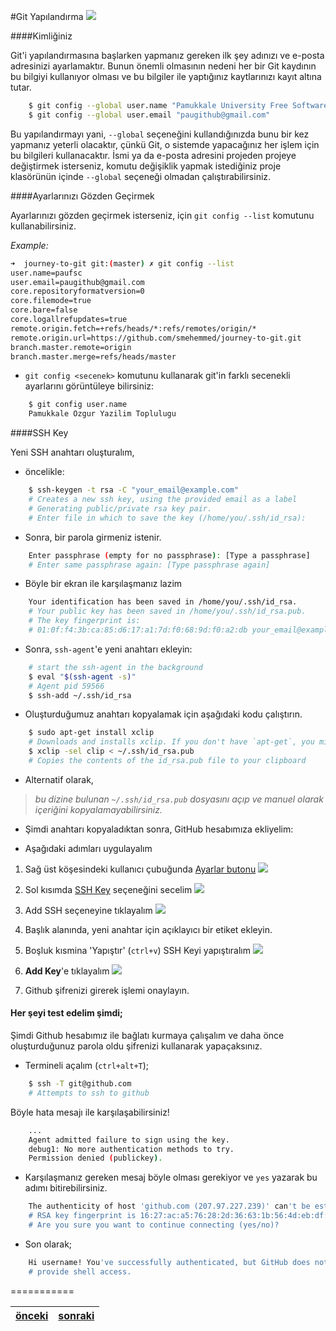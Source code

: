 #Git Yapılandırma ![][1]

####Kimliğiniz

Git'i yapılandırmasına başlarken yapmanız gereken ilk şey adınızı ve e-posta adresinizi ayarlamaktır. Bunun önemli olmasının nedeni her bir Git kaydının bu bilgiyi kullanıyor olması ve bu bilgiler ile yaptığınız kaytlarınızı kayıt altına tutar.

```bash
    $ git config --global user.name "Pamukkale University Free Software Community"
    $ git config --global user.email "paugithub@gmail.com"
```

Bu yapılandırmayı yani, `--global` seçeneğini kullandığınızda bunu bir kez yapmanız yeterli olacaktır, çünkü Git, o sistemde yapacağınız her işlem için bu bilgileri kullanacaktır. İsmi ya da e-posta adresini projeden projeye değiştirmek isterseniz, komutu değişiklik yapmak istediğiniz proje klasörünün içinde `--global` seçeneği olmadan çalıştırabilirsiniz.

####Ayarlarınızı Gözden Geçirmek

Ayarlarınızı gözden geçirmek isterseniz, için `git config --list` komutunu kullanabilirsiniz.

*Example:*

```bash
➜  journey-to-git git:(master) ✗ git config --list 
user.name=paufsc
user.email=paugithub@gmail.com
core.repositoryformatversion=0
core.filemode=true
core.bare=false
core.logallrefupdates=true
remote.origin.fetch=+refs/heads/*:refs/remotes/origin/*
remote.origin.url=https://github.com/smehemmed/journey-to-git.git
branch.master.remote=origin
branch.master.merge=refs/heads/master
```

* `git config <secenek>` komutunu kullanarak git'in farklı secenekli ayarlarını görüntüleye bilirsiniz:


```bash
    $ git config user.name
    Pamukkale Ozgur Yazilim Toplulugu
```
####SSH Key

Yeni SSH anahtarı oluşturalım, 

* öncelikle:

```bash
    $ ssh-keygen -t rsa -C "your_email@example.com"
    # Creates a new ssh key, using the provided email as a label
    # Generating public/private rsa key pair.
    # Enter file in which to save the key (/home/you/.ssh/id_rsa):
```
* Sonra, bir parola girmeniz istenir.

```bash
    Enter passphrase (empty for no passphrase): [Type a passphrase]
    # Enter same passphrase again: [Type passphrase again]
```

* Böyle bir ekran ile karşılaşmanız lazim

```bash
    Your identification has been saved in /home/you/.ssh/id_rsa.
    # Your public key has been saved in /home/you/.ssh/id_rsa.pub.
    # The key fingerprint is:
    # 01:0f:f4:3b:ca:85:d6:17:a1:7d:f0:68:9d:f0:a2:db your_email@example.com
```

* Sonra, `ssh-agent`'e yeni anahtarı ekleyin:

```bash
    # start the ssh-agent in the background
    $ eval "$(ssh-agent -s)"
    # Agent pid 59566
    $ ssh-add ~/.ssh/id_rsa
```

* Oluşturduğumuz anahtarı kopyalamak için aşağıdaki kodu çalıştırın.

```bash
    $ sudo apt-get install xclip
    # Downloads and installs xclip. If you don't have `apt-get`, you might need to use another installer (like `yum`)
    $ xclip -sel clip < ~/.ssh/id_rsa.pub
    # Copies the contents of the id_rsa.pub file to your clipboard
```

* Alternatif olarak,
> *bu dizine bulunan `~/.ssh/id_rsa.pub` dosyasını açıp ve manuel olarak içeriğini kopyalamayabilirsiniz.*

* Şimdi anahtarı kopyaladıktan sonra, GitHub hesabımıza ekliyelim:

* Aşağıdaki adımları uygulayalım  

1. Sağ üst köşesindeki kullanıcı çubuğunda [Ayarlar butonu](https://github.com/settings/profile) ![][2]

2. Sol kısımda [SSH Key](https://github.com/settings/ssh) seçeneğini secelim ![][3]

3. Add SSH seçeneyine tıklayalım   ![][4]

4. Başlık alanında, yeni anahtar için açıklayıcı bir etiket ekleyin. 

5. Boşluk kısmina 'Yapıştır' (`ctrl+v`) SSH Keyi yapıştıralım ![][5]

6. **Add Key**'e tıklayalım ![][6]

7. Github şifrenizi girerek işlemi onaylayın.

#### Her şeyi test edelim şimdi;

Şimdi Github hesabımız ile bağlatı kurmaya çalışalım ve daha önce oluşturduğunuz parola oldu şifrenizi kullanarak yapaçaksınız.

* Termineli açalım (`ctrl+alt+T`);

```bash
    $ ssh -T git@github.com
    # Attempts to ssh to github
```
Böyle hata mesajı ile karşılaşabilirsiniz!

```bash
    ...
    Agent admitted failure to sign using the key.
    debug1: No more authentication methods to try.
    Permission denied (publickey).
```
* Karşılaşmanız gereken mesaj böyle olması gerekiyor ve `yes` yazarak bu adımı bitirebilirsiniz.

```bash
    The authenticity of host 'github.com (207.97.227.239)' can't be established.
    # RSA key fingerprint is 16:27:ac:a5:76:28:2d:36:63:1b:56:4d:eb:df:a6:48.
    # Are you sure you want to continue connecting (yes/no)?
```
* Son olarak;

```bash
    Hi username! You've successfully authenticated, but GitHub does not
    # provide shell access.
```

===========

[önceki](https://github.com/paufsc/journey-to-git/blob/master/docs/tr/Kurulum.md)|[sonraki]()
---|---

  [1]: https://github.com/paufsc/journey-to-git/blob/master/assets/img/setting.png
  [2]: https://github.com/paufsc/journey-to-git/blob/master/assets/img/ssh1.png
  [3]: https://github.com/paufsc/journey-to-git/blob/master/assets/img/ssh2.png
  [4]: https://github.com/paufsc/journey-to-git/blob/master/assets/img/ssh3.png
  [5]: https://github.com/paufsc/journey-to-git/blob/master/assets/img/ssh4.png
  [6]: https://github.com/paufsc/journey-to-git/blob/master/assets/img/ssh5.png